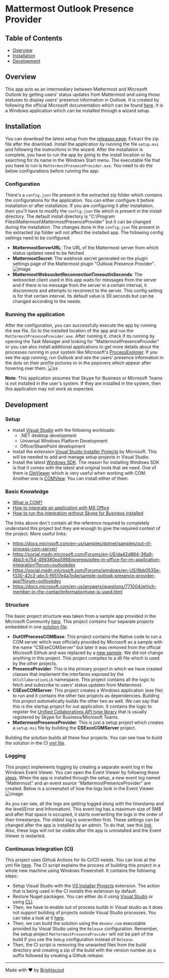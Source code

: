 # Mattermost Outlook Presence Provider

## Table of Contents

- [Overview](#overview)
- [Installation](#installation)
- [Development](#development)

## Overview

This app acts as an intermediary between Mattermost and Microsoft Outlook by getting users' status updates from Mattermost and using those statuses to display users' presence information in Outlook. It is created by following the official Microsoft documentation which can be found [here](https://docs.microsoft.com/en-us/office/client-developer/shared/integrating-im-applications-with-office).
It is a Windows application which can be installed through a wizard setup.

## Installation

You can download the latest setup from the [releases page](https://github.com/Brightscout/mattermost-outlook-presence-provider/releases). Extract the zip file after the download. Install the application by running the file `setup.msi` and following the instructions in the wizard. After the installation is complete, you have to run the app by going to the install location or by searching for its name in the Windows Start menu. The executable file that you have to run is `MattermostPresenceProvider.exe`. You need to do the below configurations before running the app:

### Configuration

There's a `config.json` file present in the extracted zip folder which contains the configurations for the application. You can either configure it before installation or after installation. If you are configuring it after installation, then you'll have to modify the `config.json` file which is present in the install directory. The default install directory is "C:\Program Files\Mattermost\MattermostPresenceProvider\" but it can be changed during the installation. The changes done in the `config.json` file present in the extracted zip folder will not affect the installed app. The following config settings need to be configured:

- **MattermostServerURL**: The URL of the Mattermost server from which status updates need to be fetched
- **MattermostSecret**: The webhook secret generated on the plugin settings page of the Mattermost plugin "Outlook Presence Provider".
![image](https://user-images.githubusercontent.com/77336594/165111112-7c976991-7f79-4fdb-8479-801827bdcd23.png)
- **MattermostWebsocketReconnectionTimeoutInSeconds**: The websocket client used in this app waits for messages from the server and if there is no message from the server in a certain interval, it disconnects and attempts to reconnect to the server. This config setting is for that certain interval. Its default value is 30 seconds but can be changed according to the needs.

### Running the application

After the configuration, you can successfully execute the app by running the exe file. Go to the installed location of the app and run the `MattermostPresenceProvider.exe`. After running it, check if its running by opening the Task Manager and looking for "MattermostPresenceProvider" or you can also install additional applications to get more details about the processes running in your system like Microsoft's [ProcessExplorer](https://docs.microsoft.com/en-us/sysinternals/downloads/process-explorer).
If you see the app running, run Outlook and see the users' presence information in the dots on their profile pictures or in the popovers which appear after hovering over them.
![ss](https://user-images.githubusercontent.com/77336594/165121046-354cab06-4ad5-4e51-9895-f28b347f12c7.png)

**Note**: This application assumes that Skype for Business or Microsoft Teams is not installed in the user's system. If they are installed in the system, then this application may not work as expected.

## Development

### Setup

- Install [Visual Studio](https://visualstudio.microsoft.com/) with the following workloads:
    - .NET desktop development
    - Universal Windows Platform Development
    - Office/SharePoint development
- Install the extension [Visual Stuido Installer Projects](https://marketplace.visualstudio.com/items?itemName=VisualStudioClient.MicrosoftVisualStudio2017InstallerProjects) by Microsoft. This will be needed to add and manage setup projects in Visual Studio.
- Install the latest [Windows SDK](https://developer.microsoft.com/en-gb/windows/downloads/sdk-archive/). The reason for installing Windows SDK is that it comes with the latest and original tools that we need. One of them is [OleViewer](https://docs.microsoft.com/en-us/windows/win32/com/ole-com-object-viewer) which is very useful when working with COM. Another one is [COMView](https://www.softpedia.com/get/System/System-Info/COMView.shtml). You can install either of them.

### Basic Knowledge

- [What is COM?](https://docs.microsoft.com/en-us/windows/win32/com/the-component-object-model)
- [How to integrate an application with MS Office](https://docs.microsoft.com/en-us/office/client-developer/shared/integrating-im-applications-with-office)
- [How to run the integration without Skype for Business installed](https://docs.microsoft.com/en-us/answers/questions/701146/how-to-integrate-im-application-with-office-withou.html)

The links above don't contain all the reference required to completely understand this project but they are enough to give the required context of the project.
More useful links:
- https://docs.microsoft.com/en-us/samples/dotnet/samples/out-of-process-com-server/
- https://social.msdn.microsoft.com/Forums/en-US/da42d864-36a9-4bb3-b754-499380ea5988/prerequisites-in-office-for-im-application-integration?forum=outlookdev
- https://social.msdn.microsoft.com/Forums/windows/en-US/9bb0535e-f330-42c2-abc3-f6517e4a7e4e/sample-outlook-presence-provider-app?forum=outlookdev
- https://docs.microsoft.com/en-us/answers/questions/771004/which-member-in-the-contactinformationtype-is-used.html

### Structure

The basic project structure was taken from a sample app provided in the Microsoft Community [here](https://social.msdn.microsoft.com/Forums/windows/en-US/9bb0535e-f330-42c2-abc3-f6517e4a7e4e/sample-outlook-presence-provider-app?forum=outlookdev). This project contains four separate projects embedded in one [solution file](./CSExeCOMServer.sln).

- **OutOfProcessCOMBase**: This project contains the Native code to run a COM server which was officially provided by Microsoft as a sample with the name "CSExeCOMServer" but later it was removed from the official Microsoft Github and was replaced by a [new sample](https://github.com/dotnet/samples/tree/main/core/extensions). We did not change anything in this project. This project compiles to a dll file which is used by the other projects.
- **PresenceProvider**: This is the primary project in which we have created classes that implement the interfaces exposed by the `UCCollaborationLib` namespace. This project contains all the logic to fetch and subscribe to users' status updates from Mattermost.
- **CSExeCOMServer**: This project creates a Windows application (exe file) to run and it contains the other two projects as dependencies. Building this project automatically builds the other two as well. We can say that this is the startup project for out application. It contains the logic to register the [Unified Collaborations API type library](./DLL/UCCollaborationLib.tlb) that is usually registered by Skype for Business/Microsoft Teams.
- **MattermostPresenceProvider**: This is just a setup project which creates a `setup.msi` file by building the **CSExceCOMServer** project.

Building the solution builds all these four projects. You can see how to build the solution in the CI [yml file](./.github/workflows/release.yml).

### Logging

This project implements logging by creating a separate event log in the Windows Event Viewer. You can open the Event Viewer by following these [steps](https://www.isunshare.com/windows-10/6-ways-to-open-event-viewer-in-windows-10.html). When the app is installed through the setup, a new event log named "Mattermost" and an event source "MattermostPresenceProvider" are created. Below is a screenshot of how the logs look in the Event Viewer.
![image](https://user-images.githubusercontent.com/77336594/166907166-ba05171a-a7bd-42ac-ab51-14065eba5f74.png)

As you can see, all the logs are getting logged along with the timestamp and the level(Error and Information). This event log has a maximum size of 5MB and after that space is occupied, it starts overwriting the logs in the order of their timestamps. The oldest log is overwritten first. These settings can be changed after the app is installed by an admin. To do that, see this [link](https://helpcenter.netwrix.com/bundle/Auditor_10.0/page/Content/Configure_IT_Infrastructure/Windows_Server/WS_Event_Log_Settings.htm). Also, these logs will not be visible after the app is uninstalled and the Event Viewer is restarted.

### Continuous Integration (CI)

This project uses Github Actions for its CI/CD needs. You can look at the yml file [here](./.github/workflows/release.yml). The CI script explains the process of building this project in a whole new machine using Windows Powershell. It contains the following steps:

- Setup Visual Studio with the [VS Installer Projects](https://marketplace.visualstudio.com/items?itemName=VisualStudioClient.MicrosoftVisualStudio2017InstallerProjects) extension. The action that is being used in the CI installs this extension by default.
- Restore Nuget packages. You can either do it using [Visual Studio](https://docs.microsoft.com/en-us/nuget/consume-packages/package-restore#restore-packages-manually-using-visual-studio) or using [CLI](https://docs.microsoft.com/en-us/nuget/consume-packages/package-restore#restore-using-msbuild).
- Then, we have to enable out of process builds in Visual studio as it does not support building of projects outside Visual Studio processes. You can take a look at it [here](./.github/workflows/release.yml#L22).
- Then, we can build the solution using the `devenv.com` executable provided by Visual Studio using the `Release` configuration. Remember, the setup project `MattermostPresenceProvider` will not be part of the build if you use the `Debug` configuration instead of `Release`.
- Then, the CI script is removing the unwanted files from the build directory and creating a zip of the build with the version number as a suffix followed by creating a Github release.

---
Made with &#9829; by [Brightscout](https://www.brightscout.com)
